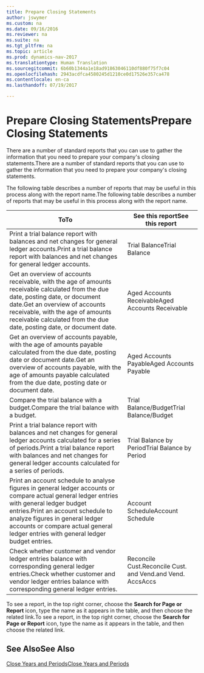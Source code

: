 ```yaml
---
title: Prepare Closing Statements
author: jswymer
ms.custom: na
ms.date: 09/16/2016
ms.reviewer: na
ms.suite: na
ms.tgt_pltfrm: na
ms.topic: article
ms.prod: dynamics-nav-2017
ms.translationtype: Human Translation
ms.sourcegitcommit: 6b60b1344a1e18ad91863046110df880f75f7c04
ms.openlocfilehash: 2943acdfca4580245d1210ce0d17526e357ca478
ms.contentlocale: en-ca
ms.lasthandoff: 07/19/2017

---
```

# <a name="prepare-closing-statements"></a><span data-ttu-id="7aeb1-102">Prepare Closing Statements</span><span class="sxs-lookup"><span data-stu-id="7aeb1-102">Prepare Closing Statements</span></span>
<span data-ttu-id="7aeb1-103">There are a number of standard reports that you can use to gather the information that you need to prepare your company's closing statements.</span><span class="sxs-lookup"><span data-stu-id="7aeb1-103">There are a number of standard reports that you can use to gather the information that you need to prepare your company's closing statements.</span></span>

<span data-ttu-id="7aeb1-104">The following table describes a number of reports that may be useful in this process along with the report name.</span><span class="sxs-lookup"><span data-stu-id="7aeb1-104">The following table describes a number of reports that may be useful in this process along with the report name.</span></span>


|<span data-ttu-id="7aeb1-105">To</span><span class="sxs-lookup"><span data-stu-id="7aeb1-105">To</span></span>     |<span data-ttu-id="7aeb1-106">See this report</span><span class="sxs-lookup"><span data-stu-id="7aeb1-106">See this report</span></span>       |
|-------|----------------------|
|<span data-ttu-id="7aeb1-107">Print a trial balance report with balances and net changes for general ledger accounts.</span><span class="sxs-lookup"><span data-stu-id="7aeb1-107">Print a trial balance report with balances and net changes for general ledger accounts.</span></span>|<span data-ttu-id="7aeb1-108">Trial Balance</span><span class="sxs-lookup"><span data-stu-id="7aeb1-108">Trial Balance</span></span>|
|<span data-ttu-id="7aeb1-109">Get an overview of accounts receivable, with the age of amounts receivable calculated from the due date, posting date, or document date.</span><span class="sxs-lookup"><span data-stu-id="7aeb1-109">Get an overview of accounts receivable, with the age of amounts receivable calculated from the due date, posting date, or document date.</span></span>|<span data-ttu-id="7aeb1-110">Aged Accounts Receivable</span><span class="sxs-lookup"><span data-stu-id="7aeb1-110">Aged Accounts Receivable</span></span>|
|<span data-ttu-id="7aeb1-111">Get an overview of accounts payable, with the age of amounts payable calculated from the due date, posting date or document date.</span><span class="sxs-lookup"><span data-stu-id="7aeb1-111">Get an overview of accounts payable, with the age of amounts payable calculated from the due date, posting date or document date.</span></span>|<span data-ttu-id="7aeb1-112">Aged Accounts Payable</span><span class="sxs-lookup"><span data-stu-id="7aeb1-112">Aged Accounts Payable</span></span>|
|<span data-ttu-id="7aeb1-113">Compare the trial balance with a budget.</span><span class="sxs-lookup"><span data-stu-id="7aeb1-113">Compare the trial balance with a budget.</span></span>|<span data-ttu-id="7aeb1-114">Trial Balance/Budget</span><span class="sxs-lookup"><span data-stu-id="7aeb1-114">Trial Balance/Budget</span></span>|
|<span data-ttu-id="7aeb1-115">Print a trial balance report with balances and net changes for general ledger accounts calculated for a series of periods.</span><span class="sxs-lookup"><span data-stu-id="7aeb1-115">Print a trial balance report with balances and net changes for general ledger accounts calculated for a series of periods.</span></span>|<span data-ttu-id="7aeb1-116">Trial Balance by Period</span><span class="sxs-lookup"><span data-stu-id="7aeb1-116">Trial Balance by Period</span></span>|
|<span data-ttu-id="7aeb1-117">Print an account schedule to analyse figures in general ledger accounts or compare actual general ledger entries with general ledger budget entries.</span><span class="sxs-lookup"><span data-stu-id="7aeb1-117">Print an account schedule to analyze figures in general ledger accounts or compare actual general ledger entries with general ledger budget entries.</span></span>|<span data-ttu-id="7aeb1-118">Account Schedule</span><span class="sxs-lookup"><span data-stu-id="7aeb1-118">Account Schedule</span></span>|
|<span data-ttu-id="7aeb1-119">Check whether customer and vendor ledger entries balance with corresponding general ledger entries.</span><span class="sxs-lookup"><span data-stu-id="7aeb1-119">Check whether customer and vendor ledger entries balance with corresponding general ledger entries.</span></span>|<span data-ttu-id="7aeb1-120">Reconcile Cust.</span><span class="sxs-lookup"><span data-stu-id="7aeb1-120">Reconcile Cust.</span></span> <span data-ttu-id="7aeb1-121">and Vend.</span><span class="sxs-lookup"><span data-stu-id="7aeb1-121">and Vend.</span></span> <span data-ttu-id="7aeb1-122">Accs</span><span class="sxs-lookup"><span data-stu-id="7aeb1-122">Accs</span></span>|
<span data-ttu-id="7aeb1-123">To see a report, in the top right corner, choose the **Search for Page or Report** icon, type the name as it appears in the table, and then choose the related link.</span><span class="sxs-lookup"><span data-stu-id="7aeb1-123">To see a report, in the top right corner, choose the **Search for Page or Report** icon, type the name as it appears in the table, and then choose the related link.</span></span>
## <a name="see-also"></a><span data-ttu-id="7aeb1-124">See Also</span><span class="sxs-lookup"><span data-stu-id="7aeb1-124">See Also</span></span>
[<span data-ttu-id="7aeb1-125">Close Years and Periods</span><span class="sxs-lookup"><span data-stu-id="7aeb1-125">Close Years and Periods</span></span>](year-close-years-periods.md)

